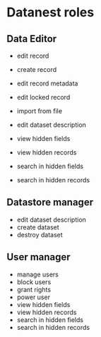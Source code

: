Datanest roles
======================

Data Editor
----------------------
* edit record
* create record
* edit record metadata
* edit locked record
* import from file
* edit dataset description

* view hidden fields
* view hidden records
* search in hidden fields
* search in hidden records

Datastore manager
----------------------
* edit dataset description
* create dataset
* destroy dataset

User manager
----------------------
* manage users
* block users
* grant rights
* power user
* view hidden fields
* view hidden records
* search in hidden fields
* search in hidden records
